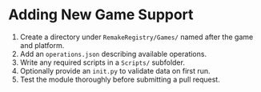 # Adding New Game Support

1. Create a directory under `RemakeRegistry/Games/` named after the game and platform.
2. Add an `operations.json` describing available operations.
3. Write any required scripts in a `Scripts/` subfolder.
4. Optionally provide an `init.py` to validate data on first run.
5. Test the module thoroughly before submitting a pull request.
